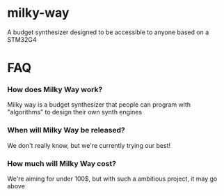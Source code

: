 # milky-way
A budget synthesizer designed to be accessible to anyone based on a STM32G4

# FAQ
### How does Milky Way work?
Milky way is a budget synthesizer that people can program with "algorithms" to design their own synth engines

### When will Milky Way be released?
We don't really know, but we're currently trying our best!

### How much will Milky Way cost?
We're aiming for under 100$, but with such a ambitious project, it may go above

